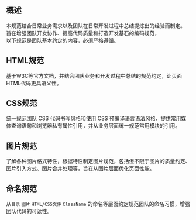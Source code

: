 ## 概述

本规范结合日常业务需求以及团队在日常开发过程中总结提炼出的经验而制定。  
旨在增强团队开发协作、提高代码质量和打造开发基石的编码规范，  
以下规范是团队基本约定的内容，必须严格遵循。

## HTML规范

基于W3C等官方文档，并结合团队业务和开发过程中总结的规范约定，让页面HTML代码更具语义性。  

## CSS规范

统一规范团队 CSS 代码书写风格和使用 CSS 预编译语言语法风格，提供常用媒体查询语句和浏览器私有属性引用，并从业务层面统一规范常用模块的引用。

## 图片规范

了解各种图片格式特性，根据特性制定图片规范，包括但不限于图片的质量约定、图片引入方式、图片合并处理等，旨在从图片层面优化页面性能。

## 命名规范

从`目录` `图片` `HTML/CSS文件` `ClassName` 的命名等层面约定规范团队的命名习惯，增强团队代码的可读性。